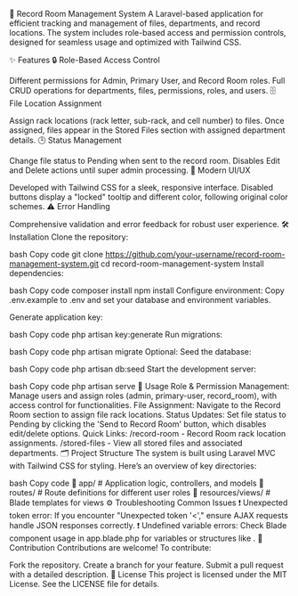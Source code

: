 📂 Record Room Management System
A Laravel-based application for efficient tracking and management of files, departments, and record locations. The system includes role-based access and permission controls, designed for seamless usage and optimized with Tailwind CSS.

✨ Features
🔒 Role-Based Access Control

Different permissions for Admin, Primary User, and Record Room roles.
Full CRUD operations for departments, files, permissions, roles, and users.
🗄️ File Location Assignment

Assign rack locations (rack letter, sub-rack, and cell number) to files.
Once assigned, files appear in the Stored Files section with assigned department details.
🕒 Status Management

Change file status to Pending when sent to the record room.
Disables Edit and Delete actions until super admin processing.
🎨 Modern UI/UX

Developed with Tailwind CSS for a sleek, responsive interface.
Disabled buttons display a "locked" tooltip and different color, following original color schemes.
⚠️ Error Handling

Comprehensive validation and error feedback for robust user experience.
🛠️ Installation
Clone the repository:

bash
Copy code
git clone https://github.com/your-username/record-room-management-system.git
cd record-room-management-system
Install dependencies:

bash
Copy code
composer install
npm install
Configure environment:
Copy .env.example to .env and set your database and environment variables.

Generate application key:

bash
Copy code
php artisan key:generate
Run migrations:

bash
Copy code
php artisan migrate
Optional: Seed the database:

bash
Copy code
php artisan db:seed
Start the development server:

bash
Copy code
php artisan serve
🚀 Usage
Role & Permission Management: Manage users and assign roles (admin, primary-user, record_room), with access control for functionalities.
File Assignment: Navigate to the Record Room section to assign file rack locations.
Status Updates: Set file status to Pending by clicking the 'Send to Record Room' button, which disables edit/delete options.
Quick Links:
/record-room - Record Room rack location assignments.
/stored-files - View all stored files and associated departments.
🗂️ Project Structure
The system is built using Laravel MVC with Tailwind CSS for styling. Here’s an overview of key directories:

bash
Copy code
📁 app/                 # Application logic, controllers, and models
📁 routes/              # Route definitions for different user roles
📁 resources/views/     # Blade templates for views
⚙️ Troubleshooting
Common Issues
❗ Unexpected token error: If you encounter "Unexpected token '<'," ensure AJAX requests handle JSON responses correctly.
❗ Undefined variable errors: Check Blade component usage in app.blade.php for variables or structures like <x-app-layout>.
🤝 Contribution
Contributions are welcome! To contribute:

Fork the repository.
Create a branch for your feature.
Submit a pull request with a detailed description.
📜 License
This project is licensed under the MIT License. See the LICENSE file for details.


